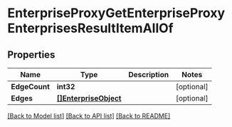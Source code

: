 # EnterpriseProxyGetEnterpriseProxyEnterprisesResultItemAllOf

## Properties

Name | Type | Description | Notes
------------ | ------------- | ------------- | -------------
**EdgeCount** | **int32** |  | [optional] 
**Edges** | [**[]EnterpriseObject**](enterprise_object.md) |  | [optional] 

[[Back to Model list]](../README.md#documentation-for-models) [[Back to API list]](../README.md#documentation-for-api-endpoints) [[Back to README]](../README.md)


